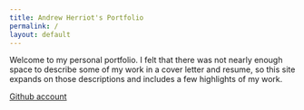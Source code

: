 ```yaml
---
title: Andrew Herriot's Portfolio
permalink: /
layout: default
---
```


Welcome to my personal portfolio. I felt that there was not nearly enough space to describe some of my work in a cover letter and resume, so this site expands on those descriptions and includes a few highlights of my work.

[Github account](https://github.com/aherriot)
